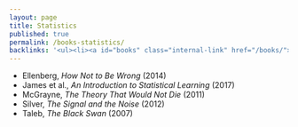 ```yaml
---
layout: page
title: Statistics
published: true
permalink: /books-statistics/
backlinks: '<ul><li><a id="books" class="internal-link" href="/books/">Books</a></li></ul>'
---
```


* Ellenberg, _How Not to Be Wrong_ (2014) 
* James et al., _An Introduction to Statistical Learning_ (2017) 
* McGrayne, _The Theory That Would Not Die_ (2011) 
* Silver, _The Signal and the Noise_ (2012) 
* Taleb, _The Black Swan_ (2007) 
